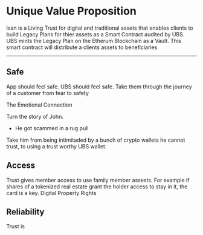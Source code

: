 # Unique Value Proposition

Isan is a Living Trust for digital and traditional assets that enables clients to build Legacy Plans for thier assets as a Smart Contract audited by UBS. UBS mints the Legacy Plan on the Etherum Blockchain as a Vault. This smart contract will distribute a clients assets to beneficiaries 

---
## Safe
App should feel safe. UBS should feel safe. Take them through the journey of a customer from fear to safety

The Emotional Connection

Turn the story of John. 
- He got scammed in a rug pull 

Take him from being intimitaded by a bunch of crypto wallets he cannot trust, to using a trust worthy UBS wallet. 

## Access
Trust gives member access to use family member assests. For example if shares of a tokenized real estate grant the holder access to stay in it, the card is a key. Digital Property Rights

## Reliability 
Trust is 





